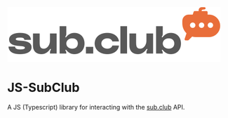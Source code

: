 <picture>
  <source media="(prefers-color-scheme: dark)" srcset="././assets/logo-dark.svg">
  <img alt="Sub.club" src="./assets/logo-light.svg">
</picture>

# JS-SubClub

A JS (Typescript) library for interacting with the [sub.club](https://sub.club) API.
